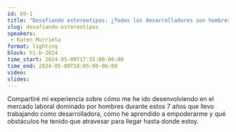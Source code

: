 ```yaml
---
id: b9-1
title: "Desafiando estereotipos: ¿Todos los desarrolladores son hombres?"
slug: desafiando-estereotipos
speakers:
 - Karen Murrieta
format: lighting
block: h1-b-2024
time_start: 2024-05-09T17:55:00-06:00
time_end: 2024-05-09T18:05:00-06:00
video:
slides:
---
```


Compartiré mi experiencia sobre cómo me he ido desenvolviendo en el mercado laboral dominado por hombres durante estos 7 años que llevo trabajando como desarrolladora, cómo he aprendido a empoderarme y qué obstáculos he tenido que atravesar para llegar hasta donde estoy.